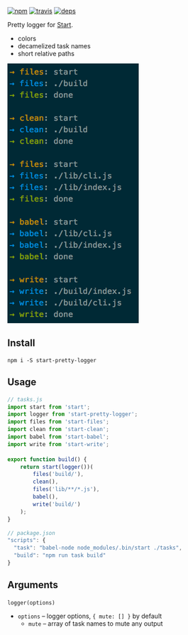 [![npm](https://img.shields.io/npm/v/start-pretty-logger.svg?style=flat-square)](https://www.npmjs.com/package/start-pretty-logger)
[![travis](http://img.shields.io/travis/start-runner/pretty-logger.svg?style=flat-square)](https://travis-ci.org/start-runner/pretty-logger)
[![deps](https://img.shields.io/gemnasium/start-runner/pretty-logger.svg?style=flat-square)](https://gemnasium.com/start-runner/pretty-logger)

Pretty logger for [Start](https://github.com/start-runner/start).

* colors
* decamelized task names
* short relative paths

![screenshot](screenshot.png)

## Install

```
npm i -S start-pretty-logger
```

## Usage

```js
// tasks.js
import start from 'start';
import logger from 'start-pretty-logger';
import files from 'start-files';
import clean from 'start-clean';
import babel from 'start-babel';
import write from 'start-write';

export function build() {
    return start(logger())(
        files('build/'),
        clean(),
        files('lib/**/*.js'),
        babel(),
        write('build/')
    );
}
```

```js
// package.json
"scripts": {
  "task": "babel-node node_modules/.bin/start ./tasks",
  "build": "npm run task build"
}
```

## Arguments

`logger(options)`

* `options` – logger options, `{ mute: [] }` by default
  * `mute` – array of task names to mute any output
